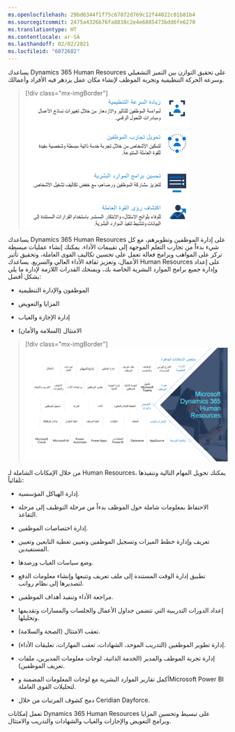 ```yaml
---
ms.openlocfilehash: 29bd6344f1f75c678f2d769c12f44022c01b81b4
ms.sourcegitcommit: 2475a4326b76fa8838c2e4e6885473bdd6fe6270
ms.translationtype: HT
ms.contentlocale: ar-SA
ms.lasthandoff: 02/02/2021
ms.locfileid: "6072682"
---
```

يساعدك Dynamics 365 Human Resources على تحقيق التوازن بين التميز التشغيلي وسرعة الحركة التنظيمية وتجربة الموظف لإنشاء مكان عمل يزدهر فيه الأفراد وأعمالك.

> [!div class="mx-imgBorder"]
> [![رؤية Dynamics 365 Human Resources لزيادة سرعة الحركة التنظيمية، وتحويل خبرات الموظفين، وتحسين برامج الموارد البشرية، وتوفير رؤى حول القوى العاملة.](../media/human-resources-vision-c.png)](../media/human-resources-vision-c.png#lightbox)

يساعدك Dynamics 365 Human Resources على إدارة الموظفين وتطويرهم، مع كل شيء بدءاً من تجارب التعلم الموجهة إلى تقييمات الأداء. يمكنك إنشاء عمليات مبسطة تركز على المواهب وبرامج فعالة تعمل على تحسين تكاليف القوى العاملة، وتحقيق تأثير الأعمال، وتعزيز ثقافة الأداء العالي والسريع. يساعدك Human Resources على إعداد وإدارة جميع برامج الموارد البشرية الخاصة بك، ويمنحك القدرات اللازمة لإدارة ما يلي بشكل أفضل:

-   الموظفون والإدارة التنظيمية

-   المزايا والتعويض

-   إدارة الإجازة والغياب

-   الامتثال (السلامة والأمان)

> [!div class="mx-imgBorder"]
> [![ملخص إمكانات Dynamics 365 Human Resources.](../media/capabilities-summary-c.png)](../media/capabilities-summary-c.png#lightbox)

من خلال الإمكانات الشاملة لـ Human Resources، يمكنك تحويل المهام التالية وتنفيذها تلقائياً:

-   إدارة الهياكل المؤسسية.

-   الاحتفاظ بمعلومات شاملة حول الموظف بدءاً من مرحلة التوظيف إلى مرحلة التقاعد.

-   إدارة اختصاصات الموظفين.

-   تعريف وإدارة خطط الميزات وتسجيل الموظفين وتعيين تغطية التابعين وتعيين المستفيدين.

-   وضع سياسات الغياب ورصدها.

-   تطبيق إدارة الوقت المستندة إلى ملف تعريف وتتبعها وإنشاء معلومات الدفع لتصديرها إلى نظام رواتب.

-   مراجعة الأداء وتنفيذ أهداف الموظفين.

-   إعداد الدورات التدريبية التي تتضمن جداول الأعمال والجلسات والمسارات وتقديمها وتحليلها.

-   تعقب الامتثال (الصحة والسلامة).

-   إدارة تطوير الموظفين (التدريب الموحد، الشهادات، تعقب المهارات، تعليقات الأداء).

-   إدارة تجربة الموظف والمدير (الخدمة الذاتية، لوحات معلومات المديرين، ملفات تعريف الموظفين).

-   أكمل تقارير الموارد البشرية مع لوحات المعلومات المضمنة وMicrosoft Power BI لتحليلات القوى العاملة.

-   دمج كشوف المرتبات من خلال Ceridian Dayforce.

تعمل إمكانات Dynamics 365 Human Resources على تبسيط وتحسين المزايا وبرامج التعويض والإجازات والغياب والشهادات والتدريب والامتثال.
